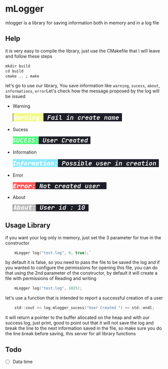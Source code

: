 # mLogger

mlogger is a library for saving information both in memory and in a log file

## Help


it is very easy to compile the library, just use the CMakefile that I will 
leave and follow these steps

```
mkdir build
cd build
cmake .. ; make
```

let's go to use our library, You save information like `warning`, `sucess`, `about`, `informations`, `error`Let's check how the message proposed by the log will be issued

* Warning

    ![Warning](assets/warning.png)

* Sucess 

    ![Sucess](assets/sucess.png)

* Information

    ![Information](assets/information.png)

* Error

    ![Information](assets/error.png)

* About

    ![About](assets/about.png)


## Usage Library 

if you want your log only in memory, just set the 3 parameter for true in the constructor

```C
    mLogger log("test.log", 0, true);`
```

by default it is false, so you need to pass the file to be saved the log and if you wanted to configure the permissions for opening this file, you can do that using the 2nd parameter of the constructor, by default it will create a file with permissions of Reading and writing

```C 
    mLogger log("test.log", 1025);
```

let's use a function that is intended to report a successful creation of a user

```C 
    std::cout << log.mlogger_sucess("User Created ") << std::endl;
```

it will return a pointer to the buffer allocated on the heap and with our success log, just print, good to point out that it will not save the log and break the line to the next information saved in the file, so make sure you do the line break before saving, this server for all library functions


## Todo
- [ ]  Data time 
